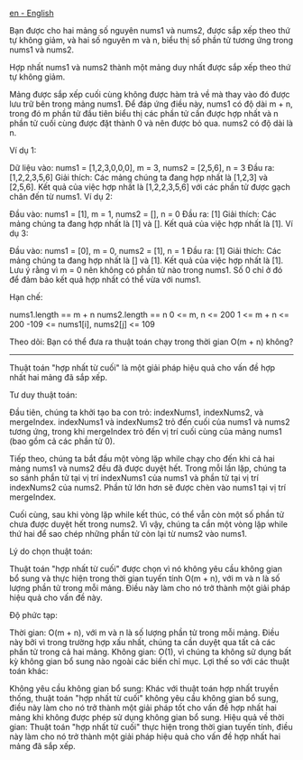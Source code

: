 [en - English](./README.md)

Bạn được cho hai mảng số nguyên nums1 và nums2, được sắp xếp theo thứ tự không giảm, và hai số nguyên m và n, biểu thị số phần tử tương ứng trong nums1 và nums2.

Hợp nhất nums1 và nums2 thành một mảng duy nhất được sắp xếp theo thứ tự không giảm.

Mảng được sắp xếp cuối cùng không được hàm trả về mà thay vào đó được lưu trữ bên trong mảng nums1. Để đáp ứng điều này, nums1 có độ dài m + n, trong đó m phần tử đầu tiên biểu thị các phần tử cần được hợp nhất và n phần tử cuối cùng được đặt thành 0 và nên được bỏ qua. nums2 có độ dài là n.

Ví dụ 1:

Dữ liệu vào: nums1 = [1,2,3,0,0,0], m = 3, nums2 = [2,5,6], n = 3
Đầu ra: [1,2,2,3,5,6]
Giải thích: Các mảng chúng ta đang hợp nhất là [1,2,3] và [2,5,6].
Kết quả của việc hợp nhất là [1,2,2,3,5,6] với các phần tử được gạch chân đến từ nums1.
Ví dụ 2:

Đầu vào: nums1 = [1], m = 1, nums2 = [], n = 0
Đầu ra: [1]
Giải thích: Các mảng chúng ta đang hợp nhất là [1] và [].
Kết quả của việc hợp nhất là [1].
Ví dụ 3:

Đầu vào: nums1 = [0], m = 0, nums2 = [1], n = 1
Đầu ra: [1]
Giải thích: Các mảng chúng ta đang hợp nhất là [] và [1].
Kết quả của việc hợp nhất là [1].
Lưu ý rằng vì m = 0 nên không có phần tử nào trong nums1. Số 0 chỉ ở đó để đảm bảo kết quả hợp nhất có thể vừa với nums1.

Hạn chế:

nums1.length == m + n
nums2.length == n
0 <= m, n <= 200
1 <= m + n <= 200
-109 <= nums1[i], nums2[j] <= 109

Theo dõi: Bạn có thể đưa ra thuật toán chạy trong thời gian O(m + n) không?

---

Thuật toán "hợp nhất từ cuối" là một giải pháp hiệu quả cho vấn đề hợp nhất hai mảng đã sắp xếp.

Tư duy thuật toán:

Đầu tiên, chúng ta khởi tạo ba con trỏ: indexNums1, indexNums2, và mergeIndex. indexNums1 và indexNums2 trỏ đến cuối của nums1 và nums2 tương ứng, trong khi mergeIndex trỏ đến vị trí cuối cùng của mảng nums1 (bao gồm cả các phần tử 0).

Tiếp theo, chúng ta bắt đầu một vòng lặp while chạy cho đến khi cả hai mảng nums1 và nums2 đều đã được duyệt hết. Trong mỗi lần lặp, chúng ta so sánh phần tử tại vị trí indexNums1 của nums1 và phần tử tại vị trí indexNums2 của nums2. Phần tử lớn hơn sẽ được chèn vào nums1 tại vị trí mergeIndex.

Cuối cùng, sau khi vòng lặp while kết thúc, có thể vẫn còn một số phần tử chưa được duyệt hết trong nums2. Vì vậy, chúng ta cần một vòng lặp while thứ hai để sao chép những phần tử còn lại từ nums2 vào nums1.

Lý do chọn thuật toán:

Thuật toán "hợp nhất từ cuối" được chọn vì nó không yêu cầu không gian bổ sung và thực hiện trong thời gian tuyến tính O(m + n), với m và n là số lượng phần tử trong mỗi mảng. Điều này làm cho nó trở thành một giải pháp hiệu quả cho vấn đề này.

Độ phức tạp:

Thời gian: O(m + n), với m và n là số lượng phần tử trong mỗi mảng. Điều này bởi vì trong trường hợp xấu nhất, chúng ta cần duyệt qua tất cả các phần tử trong cả hai mảng.
Không gian: O(1), vì chúng ta không sử dụng bất kỳ không gian bổ sung nào ngoài các biến chỉ mục.
Lợi thế so với các thuật toán khác:

Không yêu cầu không gian bổ sung: Khác với thuật toán hợp nhất truyền thống, thuật toán "hợp nhất từ cuối" không yêu cầu không gian bổ sung, điều này làm cho nó trở thành một giải pháp tốt cho vấn đề hợp nhất hai mảng khi không được phép sử dụng không gian bổ sung.
Hiệu quả về thời gian: Thuật toán "hợp nhất từ cuối" thực hiện trong thời gian tuyến tính, điều này làm cho nó trở thành một giải pháp hiệu quả cho vấn đề hợp nhất hai mảng đã sắp xếp.
